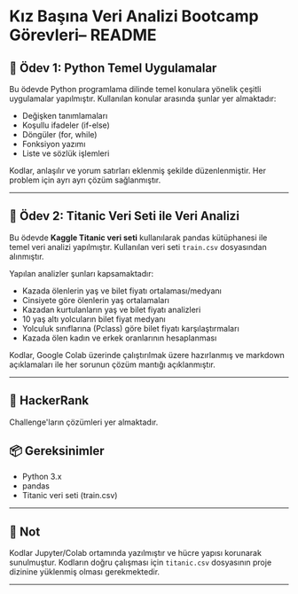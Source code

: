 # Kız Başına Veri Analizi Bootcamp Görevleri– README

## 📁 Ödev 1: Python Temel Uygulamalar

Bu ödevde Python programlama dilinde temel konulara yönelik çeşitli uygulamalar yapılmıştır. Kullanılan konular arasında şunlar yer almaktadır:

- Değişken tanımlamaları
- Koşullu ifadeler (if-else)
- Döngüler (for, while)
- Fonksiyon yazımı
- Liste ve sözlük işlemleri

Kodlar, anlaşılır ve yorum satırları eklenmiş şekilde düzenlenmiştir. Her problem için ayrı ayrı çözüm sağlanmıştır.

---

## 📁 Ödev 2: Titanic Veri Seti ile Veri Analizi

Bu ödevde **Kaggle Titanic veri seti** kullanılarak pandas kütüphanesi ile temel veri analizi yapılmıştır. Kullanılan veri seti `train.csv` dosyasından alınmıştır.

Yapılan analizler şunları kapsamaktadır:

- Kazada ölenlerin yaş ve bilet fiyatı ortalaması/medyanı
- Cinsiyete göre ölenlerin yaş ortalamaları
- Kazadan kurtulanların yaş ve bilet fiyatı analizleri
- 10 yaş altı yolcuların bilet fiyat medyanı
- Yolculuk sınıflarına (Pclass) göre bilet fiyatı karşılaştırmaları
- Kazada ölen kadın ve erkek oranlarının hesaplanması

Kodlar, Google Colab üzerinde çalıştırılmak üzere hazırlanmış ve markdown açıklamaları ile her sorunun çözüm mantığı açıklanmıştır.

---

## 📁 HackerRank

Challenge'ların çözümleri yer almaktadır.

## 📦 Gereksinimler

- Python 3.x
- pandas
- Titanic veri seti (train.csv)

---

## 📌 Not

Kodlar Jupyter/Colab ortamında yazılmıştır ve hücre yapısı korunarak sunulmuştur. Kodların doğru çalışması için `titanic.csv` dosyasının proje dizinine yüklenmiş olması gerekmektedir.

---
